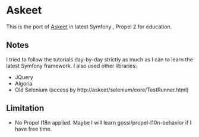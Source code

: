 Askeet
============

This is the port of [Askeet](https://symfony.com/legacy/doc/askeet/1_0) in latest Symfony , Propel 2 for education.

## Notes

I tried to follow the tutorials day-by-day strictly as much as I can to learn the latest Symfony framework. I also used other libraries:

- JQuery
- Algoria
- Old Selenium (access by http://askeet/selenium/core/TestRunner.html)

## Limitation
- No Propel I18n applied. Maybe I will learn gossi/propel-l10n-behavior if I have free time.
